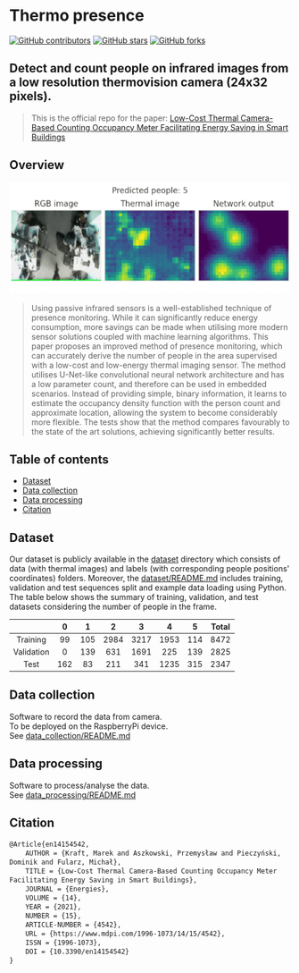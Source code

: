 # Thermo presence

<!-- ![main](https://github.com/PUTvision/thermo-presence/actions/workflows/ci.yml/badge.svg) -->
[![GitHub contributors](https://img.shields.io/github/contributors/PUTvision/thermo-presence)](https://github.com/PUTvision/thermo-presence/graphs/contributors)
[![GitHub stars](https://img.shields.io/github/stars/PUTvision/thermo-presence)](https://github.com/PUTvision/thermo-presence/stargazers)
[![GitHub forks](https://img.shields.io/github/forks/PUTvision/thermo-presence)](https://github.com/PUTvision/thermo-presence/network/members)

## **Detect and count people on infrared images from a low resolution thermovision camera (24x32 pixels).**

> This is the official repo for the paper: [Low-Cost Thermal Camera-Based Counting Occupancy Meter Facilitating Energy Saving in Smart Buildings](https://www.mdpi.com/1996-1073/14/15/4542/htm)

## Overview
<p align="center">
    <img src="./README/plot.gif" height="200px" />
</p>

> Using passive infrared sensors is a well-established technique of presence monitoring. While it can significantly reduce energy consumption, more savings can be made when utilising more modern sensor solutions coupled with machine learning algorithms. This paper proposes an improved method of presence monitoring, which can accurately derive the number of people in the area supervised with a low-cost and low-energy thermal imaging sensor. The method utilises U-Net-like convolutional neural network architecture and has a low parameter count, and therefore can be used in embedded scenarios. Instead of providing simple, binary information, it learns to estimate the occupancy density function with the person count and approximate location, allowing the system to become considerably more flexible. The tests show that the method compares favourably to the state of the art solutions, achieving significantly better results.

## Table of contents
* [Dataset](#dataset)
* [Data collection](#data-collection)
* [Data processing](#data-processing)
* [Citation](#citation)

## Dataset
Our dataset is publicly available in the [dataset](./dataset/) directory which consists of data (with thermal images) and labels (with corresponding people positions' coordinates) folders. Moreover, the [dataset/README.md](./dataset/README.md) includes training, validation and test sequences split and example data loading using Python. The table below shows the summary of training, validation, and test datasets considering the number of people in the frame.

<div align="center">

|            |  0  |  1  |   2  |   3  |   4  |  5  | Total |
|:----------:|:---:|:---:|:----:|:----:|:----:|:---:|:-----:|
|  Training  |  99 | 105 | 2984 | 3217 | 1953 | 114 |  8472 |
| Validation |  0  | 139 |  631 | 1691 |  225 | 139 |  2825 |
|    Test    | 162 |  83 |  211 |  341 | 1235 | 315 |  2347 |

</div>

## Data collection
Software to record the data from camera.  
To be deployed on the RaspberryPi device.  
See [data_collection/README.md](./data_collection/README.md)

## Data processing
Software to process/analyse the data.  
See [data_processing/README.md](./data_processing/README.md)


## Citation

```
@Article{en14154542,
    AUTHOR = {Kraft, Marek and Aszkowski, Przemysław and Pieczyński, Dominik and Fularz, Michał},
    TITLE = {Low-Cost Thermal Camera-Based Counting Occupancy Meter Facilitating Energy Saving in Smart Buildings},
    JOURNAL = {Energies},
    VOLUME = {14},
    YEAR = {2021},
    NUMBER = {15},
    ARTICLE-NUMBER = {4542},
    URL = {https://www.mdpi.com/1996-1073/14/15/4542},
    ISSN = {1996-1073},
    DOI = {10.3390/en14154542}
}
```
